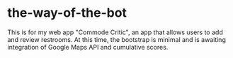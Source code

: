 # the-way-of-the-bot
This is for my web app "Commode Critic", an app that allows users to add and review restrooms. At this time, the bootstrap is minimal and is awaiting integration of Google Maps API and cumulative scores.
